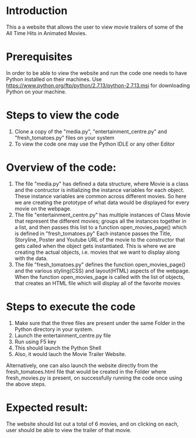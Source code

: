 # Introduction
This a a website that allows the user to view movie trailers of some of the All Time Hits in Animated Movies.

# Prerequisites
In order to be able to view the website and run the code one needs to have Python installed on their machines. Use https://www.python.org/ftp/python/2.7.13/python-2.7.13.msi for downloading Python on your machine.

# Steps to view the code
1. Clone a copy of the "media.py", "entertainment_centre.py" and "fresh_tomatoes.py" files on your system
2. To view the code one may use the Python IDLE or any other Editor

# Overview of the code:
1. The file "media.py" has defined a data structure, where Movie is a class and the contructor is initializing the instance variables for each object. These instance variables are common across different movies. So here we are creating the prototype of what data would be displayed for every movie on the webpage.
2. The file "entertainment_centre.py" has multiple instances of Class Movie that represent the different movies;  groups all the instances together in a list, and then passes this list to a function open_movies_page() which is defined in "fresh_tomatoes.py"
Each instance passes the Title, Storyline, Poster and Youtube URL of the movie to the constructor that gets called when the object gets instantiated.
This is where we are creating the actual objects, i.e. movies that we want to display along with the data.
3. The file "fresh_tomatoes.py" defines the function open_movies_page() and the various styling(CSS) and layout(HTML) aspects of the webpage.
When the function open_movies_page is called with the list of objects, that creates an HTML file which will display all of the favorite movies

# Steps to execute the code
1. Make sure that the three files are present under the same Folder in the Python directory in your system.
2. Launch the entertainment_centre.py file
3. Run using F5 key
4. This should launch the Python Shell
5. Also, it would lauch the Movie Trailer Website.

Alternatively, one can also launch the website directly from the fresh_tomatoes.html file that would be created in the Folder where fresh_movies.py is present, on successfully running the code once using the above steps.

# Expected result:
The website should list out a total of 6 movies, and on clicking on each, user should be able to view the trailer of that movie. 
